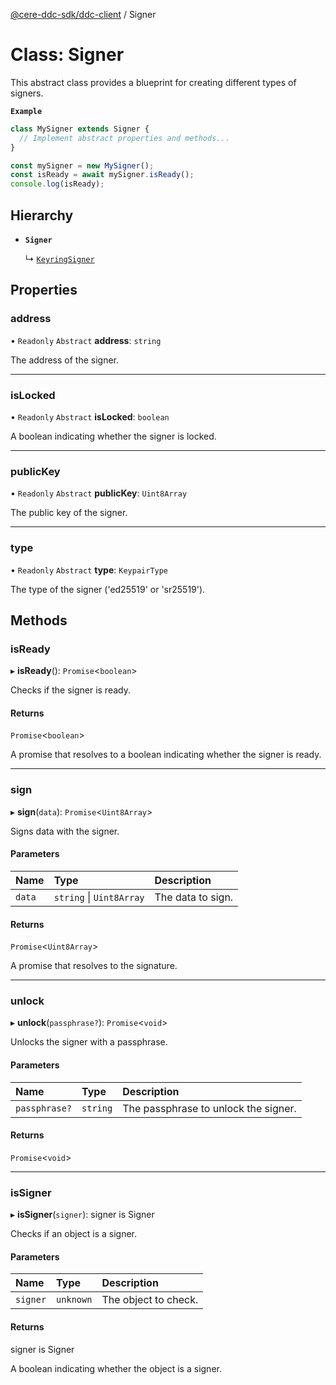 [@cere-ddc-sdk/ddc-client](../README.md) / Signer

# Class: Signer

This abstract class provides a blueprint for creating different types of signers.

**`Example`**

```typescript
class MySigner extends Signer {
  // Implement abstract properties and methods...
}

const mySigner = new MySigner();
const isReady = await mySigner.isReady();
console.log(isReady);
```

## Hierarchy

- **`Signer`**

  ↳ [`KeyringSigner`](KeyringSigner.md)

## Properties

### address

• `Readonly` `Abstract` **address**: `string`

The address of the signer.

___

### isLocked

• `Readonly` `Abstract` **isLocked**: `boolean`

A boolean indicating whether the signer is locked.

___

### publicKey

• `Readonly` `Abstract` **publicKey**: `Uint8Array`

The public key of the signer.

___

### type

• `Readonly` `Abstract` **type**: `KeypairType`

The type of the signer ('ed25519' or 'sr25519').

## Methods

### isReady

▸ **isReady**(): `Promise`\<`boolean`\>

Checks if the signer is ready.

#### Returns

`Promise`\<`boolean`\>

A promise that resolves to a boolean indicating whether the signer is ready.

___

### sign

▸ **sign**(`data`): `Promise`\<`Uint8Array`\>

Signs data with the signer.

#### Parameters

| Name | Type | Description |
| :------ | :------ | :------ |
| `data` | `string` \| `Uint8Array` | The data to sign. |

#### Returns

`Promise`\<`Uint8Array`\>

A promise that resolves to the signature.

___

### unlock

▸ **unlock**(`passphrase?`): `Promise`\<`void`\>

Unlocks the signer with a passphrase.

#### Parameters

| Name | Type | Description |
| :------ | :------ | :------ |
| `passphrase?` | `string` | The passphrase to unlock the signer. |

#### Returns

`Promise`\<`void`\>

___

### isSigner

▸ **isSigner**(`signer`): signer is Signer

Checks if an object is a signer.

#### Parameters

| Name | Type | Description |
| :------ | :------ | :------ |
| `signer` | `unknown` | The object to check. |

#### Returns

signer is Signer

A boolean indicating whether the object is a signer.
